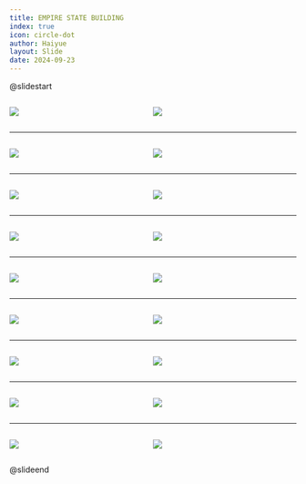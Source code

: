 ```yaml
---
title: EMPIRE STATE BUILDING
index: true
icon: circle-dot
author: Haiyue
layout: Slide
date: 2024-09-23
---
```

 
@slidestart

<div style="display:flex">
<div style="flex:1">

![](/reading/english/Level-M/EMPIRE%20STATE%20BUILDING/001.webp)
</div>
<div style="flex:1">

![](/reading/english/Level-M/EMPIRE%20STATE%20BUILDING/002.webp)
</div>
</div>

---

<div style="display:flex">
<div style="flex:1">

![](/reading/english/Level-M/EMPIRE%20STATE%20BUILDING/003.webp)
</div>
<div style="flex:1">

![](/reading/english/Level-M/EMPIRE%20STATE%20BUILDING/004.webp)
</div>
</div>

---

<div style="display:flex">
<div style="flex:1">

![](/reading/english/Level-M/EMPIRE%20STATE%20BUILDING/005.webp)
</div>
<div style="flex:1">

![](/reading/english/Level-M/EMPIRE%20STATE%20BUILDING/006.webp)
</div>
</div>

---

<div style="display:flex">
<div style="flex:1">

![](/reading/english/Level-M/EMPIRE%20STATE%20BUILDING/007.webp)
</div>
<div style="flex:1">

![](/reading/english/Level-M/EMPIRE%20STATE%20BUILDING/008.webp)
</div>
</div>

---

<div style="display:flex">
<div style="flex:1">

![](/reading/english/Level-M/EMPIRE%20STATE%20BUILDING/009.webp)
</div>
<div style="flex:1">

![](/reading/english/Level-M/EMPIRE%20STATE%20BUILDING/010.webp)
</div>
</div>

---

<div style="display:flex">
<div style="flex:1">

![](/reading/english/Level-M/EMPIRE%20STATE%20BUILDING/011.webp)
</div>
<div style="flex:1">

![](/reading/english/Level-M/EMPIRE%20STATE%20BUILDING/012.webp)
</div>
</div>

---

<div style="display:flex">
<div style="flex:1">

![](/reading/english/Level-M/EMPIRE%20STATE%20BUILDING/013.webp)
</div>
<div style="flex:1">

![](/reading/english/Level-M/EMPIRE%20STATE%20BUILDING/014.webp)
</div>
</div>

---

<div style="display:flex">
<div style="flex:1">

![](/reading/english/Level-M/EMPIRE%20STATE%20BUILDING/015.webp)
</div>
<div style="flex:1">

![](/reading/english/Level-M/EMPIRE%20STATE%20BUILDING/016.webp)
</div>
</div>

---

<div style="display:flex">
<div style="flex:1">

![](/reading/english/Level-M/EMPIRE%20STATE%20BUILDING/017.webp)
</div>
<div style="flex:1">

![](/reading/english/Level-M/EMPIRE%20STATE%20BUILDING/018.webp)
</div>
</div>

@slideend